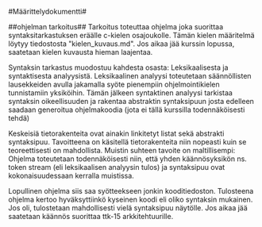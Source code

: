 #Määrittelydokumentti#

##ohjelman tarkoitus##
Tarkoitus toteuttaa ohjelma joka suorittaa syntaksitarkastuksen eräälle c-kielen osajoukolle. Tämän kielen
määritelmä löytyy tiedostosta "kielen_kuvaus.md". Jos aikaa jää kurssin lopussa, saatetaan kielen kuvausta
hieman laajentaa.

Syntaksin tarkastus muodostuu kahdesta osasta: Leksikaalisesta ja syntaktisesta analyysistä. Leksikaalinen 
analyysi toteutetaan säännöllisten lausekkeiden avulla jakamalla syöte pienempiin ohjelmointikielen 
tunnistamiin yksiköihin. Tämän jälkeen syntaktinen analyysi tarkistaa syntaksin oikeellisuuden ja rakentaa 
abstraktin syntaksipuun josta edelleen saadaan generoitua ohjelmakoodia (jota ei tällä kurssilla 
todennäköisesti tehdä)

Keskeisiä tietorakenteita ovat ainakin linkitetyt listat sekä abstrakti syntaksipuu. Tavoitteena on käsitellä 
tietorakenteita niin nopeasti kuin se teoreettisesti on mahdollista. Muistin suhteen tavoite on maltillisempi: 
Ohjelma toteutetaan todennäköisesti niin, että yhden käännösyksikön ns. token stream (eli leksikaalisen 
analyysin tulos) ja syntaksipuu ovat kokonaisuudessaan kerralla muistissa.

Lopullinen ohjelma siis saa syötteekseen jonkin kooditiedoston. Tulosteena ohjelma kertoo hyväksyttiinkö 
kyseinen koodi eli oliko syntaksin mukainen. Jos oli, tulostetaan mahdollisesti vielä syntaksipuu näytölle.
Jos aikaa jää saatetaan käännös suorittaa ttk-15 arkkitehtuurille.




